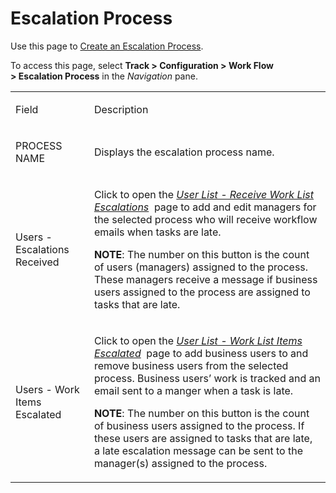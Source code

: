 # Escalation Process

<div class="use">

Use this page to [Create an Escalation
Process](../Use_Cases/Create_an_Escalation_Process.htm).

</div>

To access this page, select **Track \> Configuration \> Work Flow
\> Escalation Process** in the *Navigation* pane.

<table>
<tbody>
<tr class="odd">
<td><p>Field</p></td>
<td><p>Description</p></td>
</tr>
<tr class="even">
<td><p>PROCESS NAME</p></td>
<td><p>Displays the escalation process name.</p></td>
</tr>
<tr class="odd">
<td><p>Users - Escalations Received</p></td>
<td><p>Click to open the <em><a href="Escalation_Hierarchy_Contact.htm">User List - Receive Work List Escalations</a></em>  page to add and edit managers for the selected process who will receive workflow emails when tasks are late.</p>
<p><strong>NOTE</strong>: The number on this button is the count of users (managers) assigned to the process. These managers receive a message if business users assigned to the process are assigned to tasks that are late.</p></td>
</tr>
<tr class="even">
<td><p>Users - Work Items Escalated</p></td>
<td><p>Click to open the <em><a href="Escalation_Hierarchy_User.htm">User List - Work List Items Escalated</a></em>  page to add business users to and remove business users from the selected process. Business users’ work is tracked and an email sent to a manger when a task is late.</p>
<p><strong>NOTE</strong>: The number on this button is the count of business users assigned to the process. If these users are assigned to tasks that are late, a late escalation message can be sent to the manager(s) assigned to the process.</p></td>
</tr>
</tbody>
</table>

